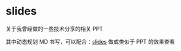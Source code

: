 # slides
关于我曾经做的一些技术分享的相关 PPT

其中动态规划 MD 书写，可以配合：[slides](https://github.com/teddy-ma/sliders "slides") 做成类似于 PPT 的效果查看
